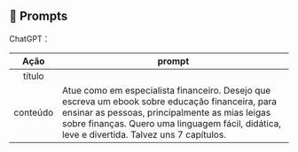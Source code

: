 ## 🧠 Prompts


ChatGPT：

|   Ação   | prompt                                                                                                                                                                                                                                                                         |
| :------: | ------------------------------------------------------------------------------------------------------------------------------------------------------------------------------------------------------------------------------------------------------------------------------ |
|  título  |                                                         |
| conteúdo | Atue como em especialista financeiro.  Desejo que escreva um ebook sobre educação financeira, para ensinar as pessoas, principalmente as mias leigas sobre finanças. Quero uma linguagem fácil, didática, leve e divertida. Talvez uns 7 capítulos.

